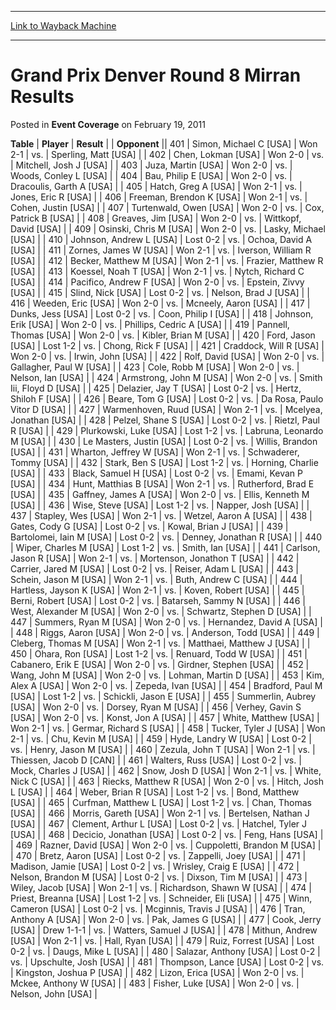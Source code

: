 
---
[Link to Wayback Machine](https://web.archive.org/web/20211128094525/https://magic.wizards.com/en/articles/archive/event-coverage/grand-prix-denver-round-8-mirran-results-2011-02-19)

[_metadata_:description]:- "TablePlayerResult Opponent401Simon, Michael C [USA]Won 2-1vs.Sperling, Matt [USA]402Chen, Lokman [USA]Won 2-0vs.Mitchell, Josh J [USA]403Juza, Martin [USA]Won 2-0vs.Woods, Conley L [USA]404Bau, Philip E [USA]Won 2-0vs.Dracoulis, Garth A [USA]405Hatch, Greg A [USA]Won 2-1vs.Jones, Eric R [USA]406Freeman, Brendon K [USA]Won 2-1vs.Cohen, Justin [USA]407Turtenwald, Owen [USA]Won"
[_metadata_:generator]:- "Drupal 7 (http://drupal.org)"
[_metadata_:node]:- "451886"
[_metadata_:publish_date]:- "2011-02-19"
[_metadata_:source]:- "div-main-content"
[_metadata_:title]:- "Grand Prix Denver Round 8 Mirran Results"
[_metadata_:wayback_capture_timestamp]:- "2021-11-28 09:45:25"
[_metadata_:wayback_raw_url]:- "https://web.archive.org/web/20211128094525id_/https://magic.wizards.com/en/articles/archive/event-coverage/grand-prix-denver-round-8-mirran-results-2011-02-19"
[_metadata_:wayback_url]:- "https://magic.wizards.com/en/articles/archive/event-coverage/grand-prix-denver-round-8-mirran-results-2011-02-19"
---


Grand Prix Denver Round 8 Mirran Results
========================================



 Posted in **Event Coverage**
 on February 19, 2011 












 **Table** | **Player** | **Result** |  | **Opponent** || 401 | Simon, Michael C [USA] | Won 2-1 | vs. | Sperling, Matt [USA] |
| 402 | Chen, Lokman [USA] | Won 2-0 | vs. | Mitchell, Josh J [USA] |
| 403 | Juza, Martin [USA] | Won 2-0 | vs. | Woods, Conley L [USA] |
| 404 | Bau, Philip E [USA] | Won 2-0 | vs. | Dracoulis, Garth A [USA] |
| 405 | Hatch, Greg A [USA] | Won 2-1 | vs. | Jones, Eric R [USA] |
| 406 | Freeman, Brendon K [USA] | Won 2-1 | vs. | Cohen, Justin [USA] |
| 407 | Turtenwald, Owen [USA] | Won 2-0 | vs. | Cox, Patrick B [USA] |
| 408 | Greaves, Jim [USA] | Won 2-0 | vs. | Wittkopf, David [USA] |
| 409 | Osinski, Chris M [USA] | Won 2-0 | vs. | Lasky, Michael [USA] |
| 410 | Johnson, Andrew L [USA] | Lost 0-2 | vs. | Ochoa, David A [USA] |
| 411 | Zornes, James W [USA] | Won 2-1 | vs. | Iverson, William R [USA] |
| 412 | Becker, Matthew M [USA] | Won 2-1 | vs. | Frazier, Matthew R [USA] |
| 413 | Koessel, Noah T [USA] | Won 2-1 | vs. | Nytch, Richard C [USA] |
| 414 | Pacifico, Andrew F [USA] | Won 2-0 | vs. | Epstein, Zivvy [USA] |
| 415 | Slind, Nick [USA] | Lost 0-2 | vs. | Nelson, Brad J [USA] |
| 416 | Weeden, Eric [USA] | Won 2-0 | vs. | Mcneely, Aaron [USA] |
| 417 | Dunks, Jess [USA] | Lost 0-2 | vs. | Coon, Philip I [USA] |
| 418 | Johnson, Erik [USA] | Won 2-0 | vs. | Phillips, Cedric A [USA] |
| 419 | Pannell, Thomas [USA] | Won 2-0 | vs. | Kibler, Brian M [USA] |
| 420 | Ford, Jason [USA] | Lost 1-2 | vs. | Chong, Rick F [USA] |
| 421 | Craddock, Will R [USA] | Won 2-0 | vs. | Irwin, John [USA] |
| 422 | Rolf, David [USA] | Won 2-0 | vs. | Gallagher, Paul W [USA] |
| 423 | Cole, Robb M [USA] | Won 2-0 | vs. | Nelson, Ian [USA] |
| 424 | Armstrong, John M [USA] | Won 2-0 | vs. | Smith Iii, Floyd D [USA] |
| 425 | Delazier, Jay T [USA] | Lost 0-2 | vs. | Hertz, Shiloh F [USA] |
| 426 | Beare, Tom G [USA] | Lost 0-2 | vs. | Da Rosa, Paulo Vitor D [USA] |
| 427 | Warmenhoven, Ruud [USA] | Won 2-1 | vs. | Mcelyea, Jonathan [USA] |
| 428 | Pelzel, Shane S [USA] | Lost 0-2 | vs. | Rietzl, Paul R [USA] |
| 429 | Plurkowski, Luke [USA] | Lost 1-2 | vs. | Labruna, Leonardo M [USA] |
| 430 | Le Masters, Justin [USA] | Lost 0-2 | vs. | Willis, Brandon [USA] |
| 431 | Wharton, Jeffrey W [USA] | Won 2-1 | vs. | Schwaderer, Tommy [USA] |
| 432 | Stark, Ben S [USA] | Lost 1-2 | vs. | Horning, Charlie [USA] |
| 433 | Black, Samuel H [USA] | Lost 0-2 | vs. | Emami, Kevan P [USA] |
| 434 | Hunt, Matthias B [USA] | Won 2-1 | vs. | Rutherford, Brad E [USA] |
| 435 | Gaffney, James A [USA] | Won 2-0 | vs. | Ellis, Kenneth M [USA] |
| 436 | Wise, Steve [USA] | Lost 1-2 | vs. | Napper, Josh [USA] |
| 437 | Stapley, Wes [USA] | Won 2-1 | vs. | Wetzel, Aaron A [USA] |
| 438 | Gates, Cody G [USA] | Lost 0-2 | vs. | Kowal, Brian J [USA] |
| 439 | Bartolomei, Iain M [USA] | Lost 0-2 | vs. | Denney, Jonathan R [USA] |
| 440 | Wiper, Charles M [USA] | Lost 1-2 | vs. | Smith, Ian [USA] |
| 441 | Carlson, Jason R [USA] | Won 2-1 | vs. | Mortenson, Jonathon T [USA] |
| 442 | Carrier, Jared M [USA] | Lost 0-2 | vs. | Reiser, Adam L [USA] |
| 443 | Schein, Jason M [USA] | Won 2-1 | vs. | Buth, Andrew C [USA] |
| 444 | Hartless, Jayson K [USA] | Won 2-1 | vs. | Koven, Robert [USA] |
| 445 | Berni, Robert [USA] | Lost 0-2 | vs. | Batarseh, Sammy N [USA] |
| 446 | West, Alexander M [USA] | Won 2-0 | vs. | Schwartz, Stephen D [USA] |
| 447 | Summers, Ryan M [USA] | Won 2-0 | vs. | Hernandez, David A [USA] |
| 448 | Riggs, Aaron [USA] | Won 2-0 | vs. | Anderson, Todd [USA] |
| 449 | Cleberg, Thomas M [USA] | Won 2-1 | vs. | Matthaei, Matthew J [USA] |
| 450 | Ohara, Ron [USA] | Lost 1-2 | vs. | Renuard, Todd W [USA] |
| 451 | Cabanero, Erik E [USA] | Won 2-0 | vs. | Girdner, Stephen [USA] |
| 452 | Wang, John M [USA] | Won 2-0 | vs. | Lohman, Martin D [USA] |
| 453 | Kim, Alex A [USA] | Won 2-0 | vs. | Zepeda, Ivan [USA] |
| 454 | Bradford, Paul M [USA] | Lost 1-2 | vs. | Schickli, Jason E [USA] |
| 455 | Summerlin, Aubrey [USA] | Won 2-0 | vs. | Dorsey, Ryan M [USA] |
| 456 | Verhey, Gavin S [USA] | Won 2-0 | vs. | Konst, Jon A [USA] |
| 457 | White, Matthew [USA] | Won 2-1 | vs. | Germar, Richard S [USA] |
| 458 | Tucker, Tyler J [USA] | Won 2-1 | vs. | Chu, Kevin M [USA] |
| 459 | Hyde, Landry W [USA] | Lost 0-2 | vs. | Henry, Jason M [USA] |
| 460 | Zezula, John T [USA] | Won 2-1 | vs. | Thiessen, Jacob D [CAN] |
| 461 | Walters, Russ [USA] | Lost 0-2 | vs. | Mock, Charles J [USA] |
| 462 | Snow, Josh D [USA] | Won 2-1 | vs. | White, Nick C [USA] |
| 463 | Riecks, Matthew R [USA] | Won 2-0 | vs. | Hitch, Josh L [USA] |
| 464 | Weber, Brian R [USA] | Lost 1-2 | vs. | Bond, Matthew [USA] |
| 465 | Curfman, Matthew L [USA] | Lost 1-2 | vs. | Chan, Thomas [USA] |
| 466 | Morris, Gareth [USA] | Won 2-1 | vs. | Bertelsen, Nathan J [USA] |
| 467 | Clement, Arthur L [USA] | Lost 0-2 | vs. | Hatchel, Tyler J [USA] |
| 468 | Decicio, Jonathan [USA] | Lost 0-2 | vs. | Feng, Hans [USA] |
| 469 | Razner, David [USA] | Won 2-0 | vs. | Cuppoletti, Brandon M [USA] |
| 470 | Bretz, Aaron [USA] | Lost 0-2 | vs. | Zappelli, Joey [USA] |
| 471 | Madison, Jamie [USA] | Lost 0-2 | vs. | Wrisley, Craig E [USA] |
| 472 | Nelson, Brandon M [USA] | Lost 0-2 | vs. | Dixson, Tim M [USA] |
| 473 | Wiley, Jacob [USA] | Won 2-1 | vs. | Richardson, Shawn W [USA] |
| 474 | Priest, Breanna [USA] | Lost 1-2 | vs. | Schneider, Eli [USA] |
| 475 | Winn, Cameron [USA] | Lost 0-2 | vs. | Mcginnis, Travis J [USA] |
| 476 | Tran, Anthony A [USA] | Won 2-0 | vs. | Pak, James G [USA] |
| 477 | Cook, Jerry [USA] | Drew 1-1-1 | vs. | Watters, Samuel J [USA] |
| 478 | Mithun, Andrew [USA] | Won 2-1 | vs. | Hall, Ryan [USA] |
| 479 | Ruiz, Forrest [USA] | Lost 0-2 | vs. | Daugs, Mike L [USA] |
| 480 | Salazar, Anthony [USA] | Lost 0-2 | vs. | Upschulte, Josh [USA] |
| 481 | Thompson, Lance [USA] | Lost 0-2 | vs. | Kingston, Joshua P [USA] |
| 482 | Lizon, Erica [USA] | Won 2-0 | vs. | Mckee, Anthony W [USA] |
| 483 | Fisher, Luke [USA] | Won 2-0 | vs. | Nelson, John [USA] |







